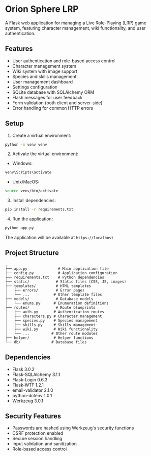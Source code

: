 # Orion Sphere LRP

A Flask web application for managing a Live Role-Playing (LRP) game system, featuring character management, wiki functionality, and user authentication.

## Features

- User authentication and role-based access control
- Character management system
- Wiki system with image support
- Species and skills management
- User management dashboard
- Settings configuration
- SQLite database with SQLAlchemy ORM
- Flash messages for user feedback
- Form validation (both client and server-side)
- Error handling for common HTTP errors

## Setup

1. Create a virtual environment:
```bash
python -m venv venv
```

2. Activate the virtual environment:
- Windows:
```bash
venv\Scripts\activate
```
- Unix/MacOS:
```bash
source venv/bin/activate
```

3. Install dependencies:
```bash
pip install -r requirements.txt
```

4. Run the application:
```bash
python app.py
```

The application will be available at `https://localhost`

## Project Structure

```
.
├── app.py              # Main application file
├── config.py           # Application configuration
├── requirements.txt    # Python dependencies
├── static/            # Static files (CSS, JS, images)
├── templates/         # HTML templates
│   ├── errors/        # Error pages
│   └── ...           # Other template files
├── models/            # Database models
│   └── enums.py      # Enumeration definitions
├── routes/            # Route blueprints
│   ├── auth.py       # Authentication routes
│   ├── characters.py # Character management
│   ├── species.py    # Species management
│   ├── skills.py     # Skills management
│   ├── wiki.py       # Wiki functionality
│   └── ...          # Other route modules
├── helper/           # Helper functions
└── db/              # Database files
```

## Dependencies

- Flask 3.0.2
- Flask-SQLAlchemy 3.1.1
- Flask-Login 0.6.3
- Flask-WTF 1.2.1
- email-validator 2.1.0
- python-dotenv 1.0.1
- Werkzeug 3.0.1

## Security Features

- Passwords are hashed using Werkzeug's security functions
- CSRF protection enabled
- Secure session handling
- Input validation and sanitization
- Role-based access control